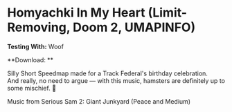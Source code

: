 # Homyachki In My Heart (Limit-Removing, Doom 2, UMAPINFO)

**Testing With:** Woof

**Download: **

Silly Short Speedmap made for a Track Federal's birthday celebration.  
And really, no need to argue — with this music, hamsters are definitely up to some mischief. 🐹  

Music from Serious Sam 2: Giant Junkyard (Peace and Medium)
